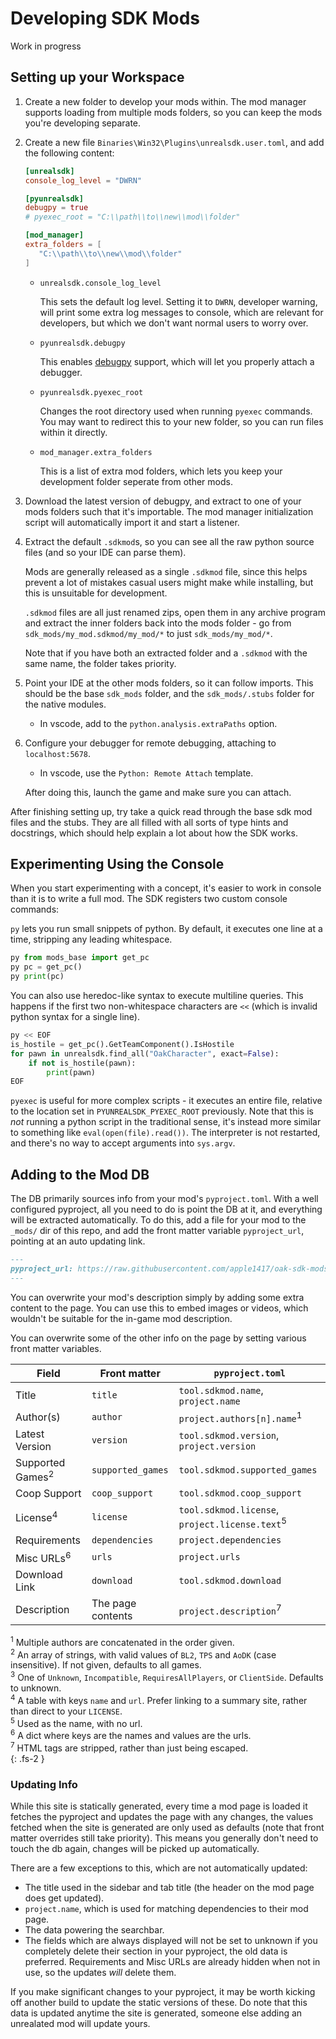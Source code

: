 # Developing SDK Mods
Work in progress

## Setting up your Workspace
1. Create a new folder to develop your mods within. The mod manager supports loading from multiple
   mods folders, so you can keep the mods you're developing separate.

2. Create a new file `Binaries\Win32\Plugins\unrealsdk.user.toml`, and add the following content:

   ```toml
   [unrealsdk]
   console_log_level = "DWRN"

   [pyunrealsdk]
   debugpy = true
   # pyexec_root = "C:\\path\\to\\new\\mod\\folder"

   [mod_manager]
   extra_folders = [
      "C:\\path\\to\\new\\mod\\folder"
   ]
   ```

   - `unrealsdk.console_log_level`

     This sets the default log level. Setting it to `DWRN`, developer warning, will print some extra
     log messages to console, which are relevant for developers, but which we don't want normal
     users to worry over.

   - `pyunrealsdk.debugpy`

     This enables [debugpy](https://github.com/microsoft/debugpy) support, which will let you
     properly attach a debugger.

   - `pyunrealsdk.pyexec_root`

     Changes the root directory used when running `pyexec` commands. You may want to redirect this
     to your new folder, so you can run files within it directly.

   - `mod_manager.extra_folders`

     This is a list of extra mod folders, which lets you keep your development folder seperate from
     other mods.

3. Download the latest version of debugpy, and extract to one of your mods folders such that it's
   importable. The mod manager initialization script will automatically import it and start a
   listener.

4. Extract the default `.sdkmod`s, so you can see all the raw python source files (and so your IDE
   can parse them).
   
   Mods are generally released as a single `.sdkmod` file, since this helps prevent a lot of
   mistakes casual users might make while installing, but this is unsuitable for development.
   
   `.sdkmod` files are all just renamed zips, open them in any archive program and extract the inner
   folders back into the mods folder - go from `sdk_mods/my_mod.sdkmod/my_mod/*` to just
   `sdk_mods/my_mod/*`.
   
   Note that if you have both an extracted folder and a `.sdkmod` with the same name, the folder
   takes priority.

5. Point your IDE at the other mods folders, so it can follow imports. This should be the base
   `sdk_mods` folder, and the `sdk_mods/.stubs` folder for the native modules.

   - In vscode, add to the `python.analysis.extraPaths` option.

6. Configure your debugger for remote debugging, attaching to `localhost:5678`.

   - In vscode, use the `Python: Remote Attach` template.

   After doing this, launch the game and make sure you can attach.

After finishing setting up, try take a quick read through the base sdk mod files and the stubs. They
are all filled with all sorts of type hints and docstrings, which should help explain a lot about
how the SDK works.

## Experimenting Using the Console
When you start experimenting with a concept, it's easier to work in console than it is to write a
full mod. The SDK registers two custom console commands:

`py` lets you run small snippets of python. By default, it executes one line at a time, stripping
any leading whitespace.
```py
py from mods_base import get_pc
py pc = get_pc()
py print(pc)
```

You can also use heredoc-like syntax to execute multiline queries. This happens if the first two
non-whitespace characters are `<<` (which is invalid python syntax for a single line).
```py
py << EOF
is_hostile = get_pc().GetTeamComponent().IsHostile
for pawn in unrealsdk.find_all("OakCharacter", exact=False):
    if not is_hostile(pawn):
        print(pawn)
EOF
```

`pyexec` is useful for more complex scripts - it executes an entire file, relative to the location
set in `PYUNREALSDK_PYEXEC_ROOT` previously. Note that this is *not* running a python script in the
traditional sense, it's instead more similar to something like `eval(open(file).read())`. The
interpreter is not restarted, and there's no way to accept arguments into `sys.argv`.

## Adding to the Mod DB
The DB primarily sources info from your mod's `pyproject.toml`. With a well configured pyproject,
all you need to do is point the DB at it, and everything will be extracted automatically. To do
this, add a file for your mod to the `_mods/` dir of this repo, and add the front matter variable
`pyproject_url`, pointing at an auto updating link.

```md
---
pyproject_url: https://raw.githubusercontent.com/apple1417/oak-sdk-mods/master/abcd/pyproject.toml
---
```

You can overwrite your mod's description simply by adding some extra content to the page. You can
use this to embed images or videos, which wouldn't be suitable for the in-game mod description.

You can overwrite some of the other info on the page by setting various front matter variables.

Field                       | Front matter      | `pyproject.toml`
----------------------------|-------------------|-------------
Title                       | `title`           | `tool.sdkmod.name`, `project.name`
Author(s)                   | `author`          | `project.authors[n].name`<sup>1</sup>
Latest Version              | `version`         | `tool.sdkmod.version`, `project.version`
Supported Games<sup>2</sup> | `supported_games` | `tool.sdkmod.supported_games`
Coop Support                | `coop_support`    | `tool.sdkmod.coop_support`
License<sup>4</sup>         | `license`         | `tool.sdkmod.license`, `project.license.text`<sup>5</sup>
Requirements                | `dependencies`    | `project.dependencies`
Misc URLs<sup>6</sup>       | `urls`            | `project.urls`
Download Link               | `download`        | `tool.sdkmod.download`
Description                 | The page contents | `project.description`<sup>7</sup>

<sup>1</sup> Multiple authors are concatenated in the order given.    
<sup>2</sup> An array of strings, with valid values of `BL2`, `TPS` and `AoDK` (case insensitive).
             If not given, defaults to all games.    
<sup>3</sup> One of `Unknown`, `Incompatible`, `RequiresAllPlayers`, or `ClientSide`. Defaults to
             unknown.    
<sup>4</sup> A table with keys `name` and `url`. Prefer linking to a summary site, rather than
             direct to your `LICENSE`.    
<sup>5</sup> Used as the name, with no url.    
<sup>6</sup> A dict where keys are the names and values are the urls.    
<sup>7</sup> HTML tags are stripped, rather than just being escaped.    
{: .fs-2 }

### Updating Info
While this site is statically generated, every time a mod page is loaded it fetches the pyproject
and updates the page with any changes, the values fetched when the site is generated are only used
as defaults (note that front matter overrides still take priority). This means you generally don't
need to touch the db again, changes will be picked up automatically.

There are a few exceptions to this, which are not automatically updated:
- The title used in the sidebar and tab title (the header on the mod page does get updated).
- `project.name`, which is used for matching dependencies to their mod page.
- The data powering the searchbar.
- The fields which are always displayed will not be set to unknown if you completely delete their
  section in your pyproject, the old data is preferred. Requirements and Misc URLs are already
  hidden when not in use, so the updates *will* delete them.

If you make significant changes to your pyproject, it may be worth kicking off another build to
update the static versions of these. Do note that this data is updated anytime the site is
generated, someone else adding an unrealated mod will update yours.
